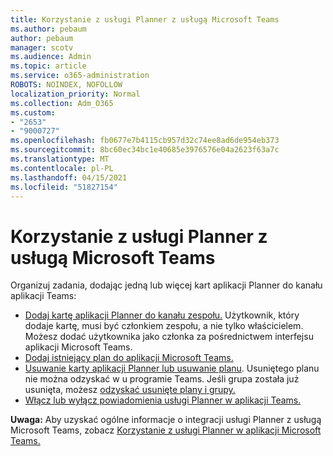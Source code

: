 ```yaml
---
title: Korzystanie z usługi Planner z usługą Microsoft Teams
ms.author: pebaum
author: pebaum
manager: scotv
ms.audience: Admin
ms.topic: article
ms.service: o365-administration
ROBOTS: NOINDEX, NOFOLLOW
localization_priority: Normal
ms.collection: Adm_O365
ms.custom:
- "2653"
- "9000727"
ms.openlocfilehash: fb0677e7b4115cb957d32c74ee8ad6de954eb373
ms.sourcegitcommit: 8bc60ec34bc1e40685e3976576e04a2623f63a7c
ms.translationtype: MT
ms.contentlocale: pl-PL
ms.lasthandoff: 04/15/2021
ms.locfileid: "51827154"
---
```

# <a name="using-planner-with-microsoft-teams"></a>Korzystanie z usługi Planner z usługą Microsoft Teams

Organizuj zadania, dodając jedną lub więcej kart aplikacji Planner do kanału aplikacji Teams: 

- [Dodaj kartę aplikacji Planner do kanału zespołu.](https://support.office.com/article/62798a9f-e8f7-4722-a700-27dd28a06ee0#bkmk_addaplannertabtoateamchannel) Użytkownik, który dodaje kartę, musi być członkiem zespołu, a nie tylko właścicielem. Możesz dodać użytkownika jako członka za pośrednictwem interfejsu aplikacji Microsoft Teams.
- [Dodaj istniejący plan do aplikacji Microsoft Teams.](https://techcommunity.microsoft.com/t5/Planner-Blog/Bringing-a-Plan-into-Microsoft-Teams/ba-p/57463)
- [Usuwanie karty aplikacji Planner lub usuwanie planu](https://support.office.com/article/62798a9f-e8f7-4722-a700-27dd28a06ee0#bkmk_removeaplannertabordeleteaplan). Usuniętego planu nie można odzyskać w u programie Teams. Jeśli grupa została już usunięta, możesz [odzyskać usunięte plany i grupy.](https://blogs.msdn.microsoft.com/brismith/2017/03/29/microsoft-planner-now-you-can-recover-deleted-plans-and-groups)
- [Włącz lub wyłącz powiadomienia usługi Planner w aplikacji Teams.](https://support.office.com/article/62798a9f-e8f7-4722-a700-27dd28a06ee0#bkmk_getplannerassignmentnotificationsinteams)

**Uwaga:** Aby uzyskać ogólne informacje o integracji usługi Planner z usługą Microsoft Teams, zobacz [Korzystanie z usługi Planner w aplikacji Microsoft Teams.](https://support.office.com/article/62798a9f-e8f7-4722-a700-27dd28a06ee0)
